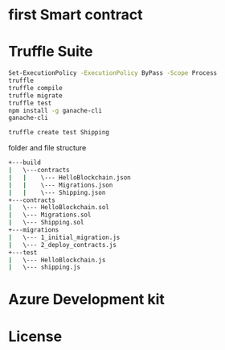 # first Smart contract


# Truffle Suite 

```bash
Set-ExecutionPolicy -ExecutionPolicy ByPass -Scope Process
truffle
truffle compile
truffle migrate
truffle test
npm install -g ganache-cli
ganache-cli

truffle create test Shipping
```



folder and file structure
```bash
+---build
|   \---contracts
|   |    \--- HelloBlockchain.json
|   |    \--- Migrations.json   
|   |    \--- Shipping.json    
+---contracts
|   \--- HelloBlockchain.sol
|   \--- Migrations.sol   
|   \--- Shipping.sol 
+---migrations
|   \--- 1_initial_migration.js
|   \--- 2_deploy_contracts.js  
+---test
|   \--- HelloBlockchain.js
|   \--- shipping.js  
```

# Azure Development kit



# License